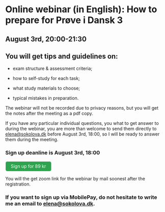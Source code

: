 
# Online webinar (in English): How to prepare for Prøve i Dansk 3 

## August 3rd, 20:00-21:30 

## You will get tips and guidelines on:

* exam structure & assessment criteria;

* how to self-study for each task;

* what study materials to choose;

* typical mistakes in preparation. 

The webinar will not be recorded due to privacy reasons, but you will get the notes after the meeting as a pdf copy. 

If you have any particular individual questions, you what to get answer to during the webinar, you are more than welcome to send them directly to elena@sokolova.dk before August 3rd, 18:00, so I will be ready to answer them during the meeting. 


<style>
.btn {
  color: white;
  background-color: #2ea44f;
  border-color: rgba(27,31,35,.1);
  box-shadow: 0 0px 0 rgba(27,31,35,.1),inset 0 1px 0 hsla(0,0%,100%,.03);
  position: relative;
  display: inline-block;
  padding: 5px 16px;
  font-size: 14px
  font-weight: 500;
  line-height: 20px;
  white-space: nowrap;
  vertical-align: middle;
  cursor: pointer;
  border: 1px solid;
  border-radius: 6px;
  text-decoration: none;
}
</style>

### Sign up deanline is August 3rd, 18:00

<a class="btn" href="https://buy.stripe.com/14k5nIfYC7sbbw46ow"> Sign up for 89 kr </a>

You will the get zoom link for the webinar by mail soonest after the registration. 

### If you want to sign up via MobilePay, do not hesitate to write me an email to elena@sokolova.dk. 




